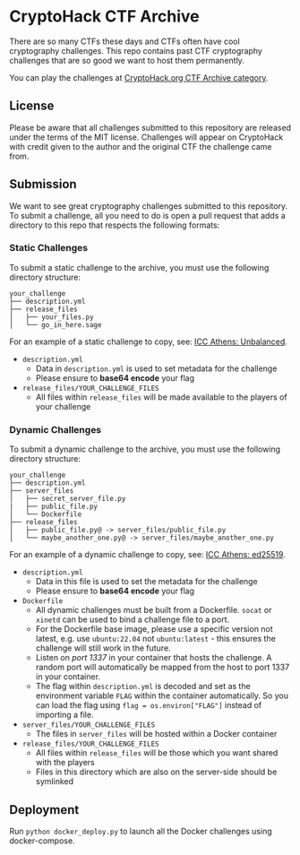# CryptoHack CTF Archive

There are so many CTFs these days and CTFs often have cool cryptography challenges. This repo contains past CTF cryptography challenges that are so good we want to host them permanently.

You can play the challenges at [CryptoHack.org CTF Archive category](https://cryptohack.org/challenges/ctf-archive/).

## License

Please be aware that all challenges submitted to this repository are released under the terms of the MIT license. Challenges will appear on CryptoHack with credit given to the author and the original CTF the challenge came from.

## Submission

We want to see great cryptography challenges submitted to this repository. To submit a challenge, all you need to do is open a pull request that adds a directory to this repo that respects the following formats:

### Static Challenges

To submit a static challenge to the archive, you must use the following directory structure:

```
your_challenge
├── description.yml
├── release_files
│   ├── your_files.py
│   └── go_in_here.sage
```

For an example of a static challenge to copy, see: [ICC Athens: Unbalanced](https://github.com/cryptohack/ctf-archive/tree/main/icc2022_unbalanced). 

 - `description.yml`
   - Data in `description.yml` is used to set metadata for the challenge
   - Please ensure to **base64 encode** your flag
 - `release_files/YOUR_CHALLENGE_FILES`
   - All files within `release_files` will be made available to the players of your challenge


### Dynamic Challenges

To submit a dynamic challenge to the archive, you must use the following directory structure:

```
your_challenge
├── description.yml
├── server_files
│   ├── secret_server_file.py
|   ├── public_file.py
│   └── Dockerfile
├── release_files
│   ├── public_file.py@ -> server_files/public_file.py
│   └── maybe_another_one.py@ -> server_files/maybe_another_one.py
```

For an example of a dynamic challenge to copy, see: [ICC Athens: ed25519](https://github.com/cryptohack/ctf-archive/tree/main/icc2022_ed25519-magic).

 - `description.yml`
   - Data in this file is used to set the metadata for the challenge
   - Please ensure to **base64 encode** your flag
 - `Dockerfile`
   - All dynamic challenges must be built from a Dockerfile. `socat` or `xinetd` can be used to bind a challenge file to a port.
   - For the Dockerfile base image, please use a specific version not latest, e.g. use `ubuntu:22.04` not `ubuntu:latest` - this ensures the challenge will still work in the future.
   - Listen on *port 1337* in your container that hosts the challenge. A random port will automatically be mapped from the host to port 1337 in your container.
   - The flag within `description.yml` is decoded and set as the environment variable `FLAG` within the container automatically. So you can load the flag using `flag = os.environ["FLAG"]` instead of importing a file.
 - `server_files/YOUR_CHALLENGE_FILES`
   - The files in `server_files` will be hosted within a Docker container
 - `release_files/YOUR_CHALLENGE_FILES`
   - All files within `release_files` will be those which you want shared with the players
   - Files in this directory which are also on the server-side should be symlinked


## Deployment

Run `python docker_deploy.py` to launch all the Docker challenges using docker-compose.
